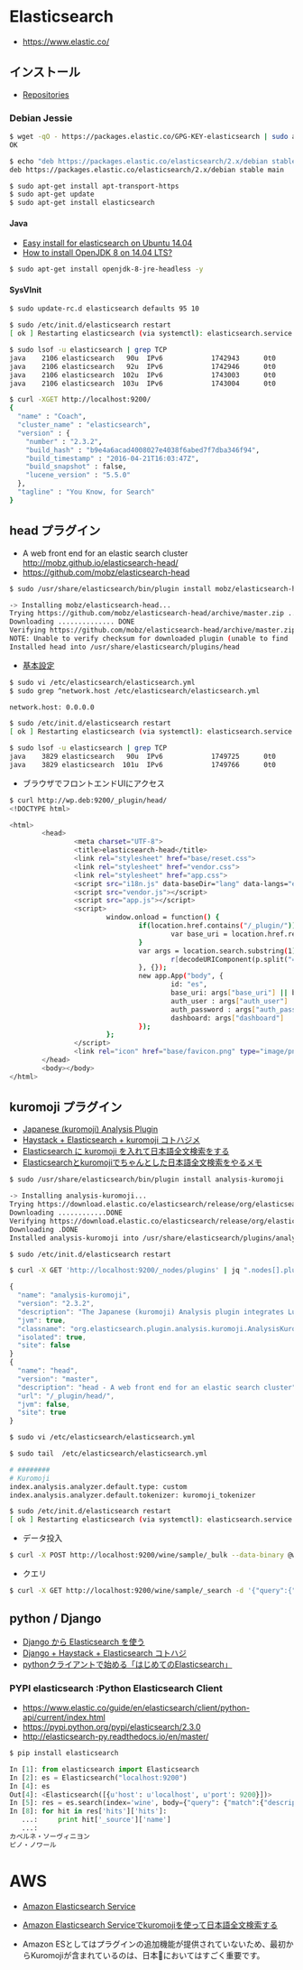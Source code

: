 # Elasticsearch

- https://www.elastic.co/

## インストール

- [Repositories](https://www.elastic.co/guide/en/elasticsearch/reference/current/setup-repositories.html)

### Debian Jessie

~~~bash
$ wget -qO - https://packages.elastic.co/GPG-KEY-elasticsearch | sudo apt-key add -
OK

$ echo "deb https://packages.elastic.co/elasticsearch/2.x/debian stable main" | sudo tee -a /etc/apt/sources.list.d/elasticsearch-2.x.list
deb https://packages.elastic.co/elasticsearch/2.x/debian stable main
~~~

~~~bash
$ sudo apt-get install apt-transport-https
$ sudo apt-get update
$ sudo apt-get install elasticsearch
~~~

#### Java

- [Easy install for elasticsearch on Ubuntu 14.04](https://gist.github.com/Globegitter/662713f90d5af5b4269d)
- [How to install OpenJDK 8 on 14.04 LTS?](http://askubuntu.com/questions/464755/how-to-install-openjdk-8-on-14-04-lts)

~~~bash
$ sudo apt-get install openjdk-8-jre-headless -y
~~~

#### SysVInit

~~~bash
$ sudo update-rc.d elasticsearch defaults 95 10
~~~

~~~bash
$ sudo /etc/init.d/elasticsearch restart
[ ok ] Restarting elasticsearch (via systemctl): elasticsearch.service.
~~~

~~~bash
$ sudo lsof -u elasticsearch | grep TCP
java    2106 elasticsearch   90u  IPv6            1742943      0t0     TCP localhost:9300 (LISTEN)
java    2106 elasticsearch   92u  IPv6            1742946      0t0     TCP localhost:9300 (LISTEN)
java    2106 elasticsearch  102u  IPv6            1743003      0t0     TCP localhost:9200 (LISTEN)
java    2106 elasticsearch  103u  IPv6            1743004      0t0     TCP localhost:9200 (LISTEN)
~~~

~~~bash
$ curl -XGET http://localhost:9200/
{
  "name" : "Coach",
  "cluster_name" : "elasticsearch",
  "version" : {
    "number" : "2.3.2",
    "build_hash" : "b9e4a6acad4008027e4038f6abed7f7dba346f94",
    "build_timestamp" : "2016-04-21T16:03:47Z",
    "build_snapshot" : false,
    "lucene_version" : "5.5.0"
  },
  "tagline" : "You Know, for Search"
}
~~~

## head プラグイン

- A web front end for an elastic search cluster http://mobz.github.io/elasticsearch-head/
- https://github.com/mobz/elasticsearch-head

~~~bash
$ sudo /usr/share/elasticsearch/bin/plugin install mobz/elasticsearch-head

-> Installing mobz/elasticsearch-head...
Trying https://github.com/mobz/elasticsearch-head/archive/master.zip ...
Downloading .............. DONE
Verifying https://github.com/mobz/elasticsearch-head/archive/master.zip checksums if available ...
NOTE: Unable to verify checksum for downloaded plugin (unable to find .sha1 or .md5 file to verify)
Installed head into /usr/share/elasticsearch/plugins/head
~~~

- [基本設定](http://sebrain.web.fc2.com/document/0064.html)

~~~bash
$ sudo vi /etc/elasticsearch/elasticsearch.yml
$ sudo grep ^network.host /etc/elasticsearch/elasticsearch.yml

network.host: 0.0.0.0
~~~


~~~bash
$ sudo /etc/init.d/elasticsearch restart
[ ok ] Restarting elasticsearch (via systemctl): elasticsearch.service.
~~~

~~~bash
$ sudo lsof -u elasticsearch | grep TCP                                                                           
java    3829 elasticsearch   90u  IPv6            1749725      0t0     TCP *:9300 (LISTEN)
java    3829 elasticsearch  101u  IPv6            1749766      0t0     TCP *:9200 (LISTEN)
~~~

- ブラウザでフロントエンドUIにアクセス

~~~bash
$ curl http://wp.deb:9200/_plugin/head/
<!DOCTYPE html>

<html>
        <head>
                <meta charset="UTF-8">
                <title>elasticsearch-head</title>
                <link rel="stylesheet" href="base/reset.css">
                <link rel="stylesheet" href="vendor.css">
                <link rel="stylesheet" href="app.css">
                <script src="i18n.js" data-baseDir="lang" data-langs="en,fr,pt,zh"></script>
                <script src="vendor.js"></script>
                <script src="app.js"></script>
                <script>
                        window.onload = function() {
                                if(location.href.contains("/_plugin/")) {
                                        var base_uri = location.href.replace(/_plugin\/.*/, '');
                                }
                                var args = location.search.substring(1).split("&").reduce(function(r, p) {
                                        r[decodeURIComponent(p.split("=")[0])] = decodeURIComponent(p.split("=")[1]); return r;
                                }, {});
                                new app.App("body", {
                                        id: "es",
                                        base_uri: args["base_uri"] || base_uri,
                                        auth_user : args["auth_user"] || "",
                                        auth_password : args["auth_password"],
                                        dashboard: args["dashboard"]
                                });
                        };
                </script>
                <link rel="icon" href="base/favicon.png" type="image/png">
        </head>
        <body></body>
</html>
~~~

## kuromoji プラグイン

- [Japanese (kuromoji) Analysis Plugin](https://www.elastic.co/guide/en/elasticsearch/plugins/current/analysis-kuromoji.html)
- [Haystack + Elasticsearch + kuromoji コトハジメ](https://gist.github.com/voluntas/6739918)
- [Elasticsearch に kuromoji を入れて日本語全文検索をする](http://qiita.com/mserizawa/items/8335d39cacb87f12b678)
- [Elasticsearchとkuromojiでちゃんとした日本語全文検索をやるメモ](http://tech.gmo-media.jp/post/70245090007/elasticsearch-kuromoji-japanese-fulltext-search)

~~~bash
$ sudo /usr/share/elasticsearch/bin/plugin install analysis-kuromoji

-> Installing analysis-kuromoji...
Trying https://download.elastic.co/elasticsearch/release/org/elasticsearch/plugin/analysis-kuromoji/2.3.2/analysis-kuromoji-2.3.2.zip ...
Downloading ............DONE
Verifying https://download.elastic.co/elasticsearch/release/org/elasticsearch/plugin/analysis-kuromoji/2.3.2/analysis-kuromoji-2.3.2.zip checksums if available ...
Downloading .DONE
Installed analysis-kuromoji into /usr/share/elasticsearch/plugins/analysis-kuromoji
~~~

~~~bash
$ sudo /etc/init.d/elasticsearch restart
~~~

~~~bash
$ curl -X GET 'http://localhost:9200/_nodes/plugins' | jq ".nodes[].plugins[]"
~~~

~~~javascript
{
  "name": "analysis-kuromoji",
  "version": "2.3.2",
  "description": "The Japanese (kuromoji) Analysis plugin integrates Lucene kuromoji analysis module into elasticsearch.",
  "jvm": true,
  "classname": "org.elasticsearch.plugin.analysis.kuromoji.AnalysisKuromojiPlugin",
  "isolated": true,
  "site": false
}
{
  "name": "head",
  "version": "master",
  "description": "head - A web front end for an elastic search cluster",
  "url": "/_plugin/head/",
  "jvm": false,
  "site": true
}
~~~

~~~bash
$ sudo vi /etc/elasticsearch/elasticsearch.yml

$ sudo tail  /etc/elasticsearch/elasticsearch.yml

# ########
# Kuromoji
index.analysis.analyzer.default.type: custom
index.analysis.analyzer.default.tokenizer: kuromoji_tokenizer

~~~

~~~bash
$ sudo /etc/init.d/elasticsearch restart
[ ok ] Restarting elasticsearch (via systemctl): elasticsearch.service.
~~~

- データ投入

~~~bash
$ curl -X POST http://localhost:9200/wine/sample/_bulk --data-binary @wine.json  
~~~

- クエリ

~~~bash
$ curl -X GET http://localhost:9200/wine/sample/_search -d '{"query":{"match":{"description":"渋め"}}}'
~~~

## python / Django

- [Django から Elasticsearch を使う](http://qiita.com/Fq4X/items/81ba2f234e9611546025)
- [Django + Haystack + Elasticsearch コトハジ](https://gist.github.com/voluntas/21759d5c45aacc0e6656/)
- [pythonクライアントで始める「はじめてのElasticsearch」](http://qiita.com/ikawaha/items/c654f746cfe76b888a27)

### PYPI elasticsearch :Python Elasticsearch Client

- https://www.elastic.co/guide/en/elasticsearch/client/python-api/current/index.html
- https://pypi.python.org/pypi/elasticsearch/2.3.0
- http://elasticsearch-py.readthedocs.io/en/master/

~~~bash
$ pip install elasticsearch
~~~

~~~python
In [1]: from elasticsearch import Elasticsearch
In [2]: es = Elasticsearch("localhost:9200")
In [4]: es
Out[4]: <Elasticsearch([{u'host': u'localhost', u'port': 9200}])>
In [5]: res = es.search(index='wine', body={"query": {"match":{"description":"渋め"}}})
In [8]: for hit in res['hits']['hits']:
   ...:     print hit['_source']['name']
   ...:     
カベルネ・ソーヴィニヨン
ピノ・ノワール
~~~

# AWS

- [Amazon Elasticsearch Service](https://aws.amazon.com/jp/elasticsearch-service/)
- [Amazon Elasticsearch Serviceでkuromojiを使って日本語全文検索する](http://dev.classmethod.jp/cloud/aws/using-kuromoji-on-amazon-es/)

- Amazon ESとしてはプラグインの追加機能が提供されていないため、最初からKuromojiが含まれているのは、日本においてはすごく重要です。
